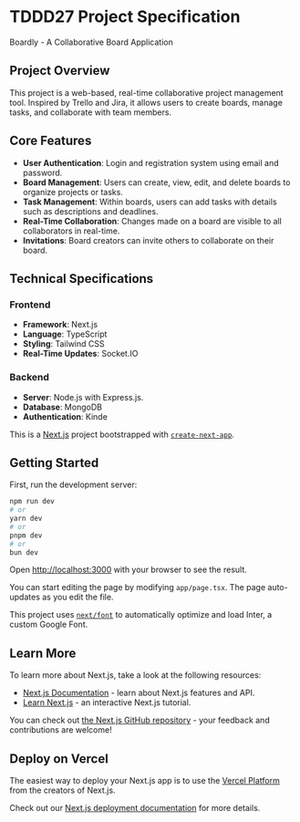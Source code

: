 # TDDD27 Project Specification

Boardly - A Collaborative Board Application

## Project Overview

This project is a web-based, real-time collaborative project management tool. Inspired by Trello and Jira, it allows users to create boards, manage tasks, and collaborate with team members.

## Core Features

- **User Authentication**: Login and registration system using email and password.
- **Board Management**: Users can create, view, edit, and delete boards to organize projects or tasks.
- **Task Management**: Within boards, users can add tasks with details such as descriptions and deadlines.
- **Real-Time Collaboration**: Changes made on a board are visible to all collaborators in real-time.
- **Invitations**: Board creators can invite others to collaborate on their board.

## Technical Specifications

### Frontend

- **Framework**: Next.js
- **Language**: TypeScript
- **Styling**: Tailwind CSS
- **Real-Time Updates**: Socket.IO

### Backend

- **Server**: Node.js with Express.js.
- **Database**: MongoDB
- **Authentication**: Kinde

This is a [Next.js](https://nextjs.org/) project bootstrapped with [`create-next-app`](https://github.com/vercel/next.js/tree/canary/packages/create-next-app).

## Getting Started

First, run the development server:

```bash
npm run dev
# or
yarn dev
# or
pnpm dev
# or
bun dev
```

Open [http://localhost:3000](http://localhost:3000) with your browser to see the result.

You can start editing the page by modifying `app/page.tsx`. The page auto-updates as you edit the file.

This project uses [`next/font`](https://nextjs.org/docs/basic-features/font-optimization) to automatically optimize and load Inter, a custom Google Font.

## Learn More

To learn more about Next.js, take a look at the following resources:

- [Next.js Documentation](https://nextjs.org/docs) - learn about Next.js features and API.
- [Learn Next.js](https://nextjs.org/learn) - an interactive Next.js tutorial.

You can check out [the Next.js GitHub repository](https://github.com/vercel/next.js/) - your feedback and contributions are welcome!

## Deploy on Vercel

The easiest way to deploy your Next.js app is to use the [Vercel Platform](https://vercel.com/new?utm_medium=default-template&filter=next.js&utm_source=create-next-app&utm_campaign=create-next-app-readme) from the creators of Next.js.

Check out our [Next.js deployment documentation](https://nextjs.org/docs/deployment) for more details.
